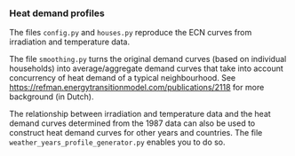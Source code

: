 ### Heat demand profiles

The files `config.py` and `houses.py` reproduce the ECN curves from irradiation and temperature data.

The file `smoothing.py` turns the original demand curves (based on individual households) into average/aggregate demand curves that take into account concurrency of heat demand of a typical neighbourhood. See https://refman.energytransitionmodel.com/publications/2118 for more background (in Dutch).

The relationship between irradiation and temperature data and the heat demand curves determined from the 1987 data can also be used to construct heat demand curves for other years and countries. The file `weather_years_profile_generator.py` enables you to do so.
